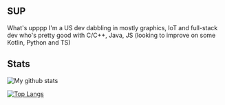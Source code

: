 ## SUP
What's upppp I'm a US dev dabbling in mostly graphics, IoT and full-stack dev who's pretty good with C/C++, Java, JS (looking to improve on some Kotlin, Python and TS)

## Stats

![My github stats](https://github-readme-stats.vercel.app/api?username=BerkM125&hide=contribs&theme=tokyonight&show_icons=true&hide_border=true)


[![Top Langs](https://github-readme-stats.vercel.app/api/top-langs/?username=BerkM125&theme=tokyonight&layout=compact)](https://github.com/anuraghazra/github-readme-stats)

<!--**BerkM125/BerkM125** is a ✨ _special_ ✨ repository because its `README.md` (this file) appears on your GitHub profile.

Here are some ideas to get you started:

- 🔭 I’m currently working on ...
- 🌱 I’m currently learning ...
- 👯 I’m looking to collaborate on ...
- 🤔 I’m looking for help with ...
- 💬 Ask me about ...
- 📫 How to reach me: ...
- 😄 Pronouns: ...
- ⚡ Fun fact: ...
-->
